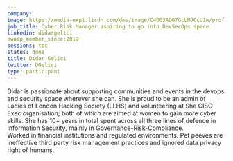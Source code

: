 ```yaml
---
company: 
image: https://media-exp1.licdn.com/dms/image/C4D03AQG7GcLMJCcU1w/profile-displayphoto-shrink_200_200/0?e=1588204800&v=beta&t=CM_cgI0reasnf0V1IlTl5kRQ-6q7sKm46XSRQrxTI1k
job_title: Cyber Risk Manager aspiring to go into DevSecOps space
linkedin: didargelici
owasp_member_since:2019
sessions: tbc
status: done
title: Didar Gelici
twitter: DGelici
type: participant
---
```


Didar is passionate about supporting communities and events in the devops and security space wherever she can. 
She is proud to be an admin of Ladies of London Hacking Society (LLHS) and volunteering at She CISO Exec organisation; both of which are aimed at women to gain more cyber skills.
She has 10+ years in total spent across all three lines of defence in Information Security, mainly in Governance-Risk-Compliance.  
Worked in financial institutions and regulated environments.
Pet peeves are ineffective third party risk management practices and ignored data privacy right of humans.

